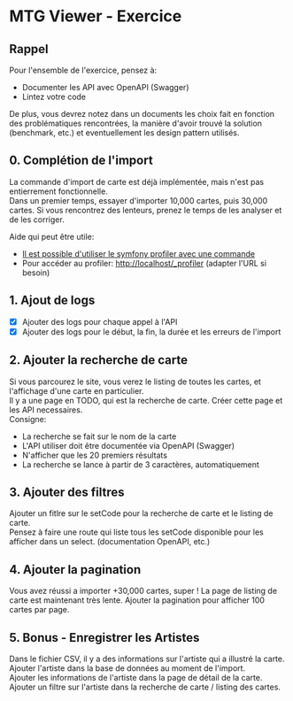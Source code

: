 # MTG Viewer - Exercice

## Rappel
Pour l'ensemble de l'exercice, pensez à:
- Documenter les API avec OpenAPI (Swagger)
- Lintez votre code 

De plus, vous devrez notez dans un documents les choix fait en fonction des problématiques rencontrées, la manière d'avoir trouvé la solution (benchmark, etc.) et eventuellement les design pattern utilisés.

## 0. Complétion de l'import
La commande d'import de carte est déjà implémentée, mais n'est pas entierrement fonctionnelle.  
Dans un premier temps, essayer d'importer 10,000 cartes, puis 30,000 cartes.
Si vous rencontrez des lenteurs, prenez le temps de les analyser et de les corriger.  

Aide qui peut être utile:
- [Il est possible d'utiliser le symfony profiler avec une commande](https://symfony.com/doc/current/console.html#profiling-commands)
- Pour accéder au profiler: [http://localhost/_profiler](http://localhost/_profiler) (adapter l'URL si besoin)

## 1. Ajout de logs 
- [x] Ajouter des logs pour chaque appel à l'API
- [x] Ajouter des logs pour le début, la fin, la durée et les erreurs de l'import

## 2. Ajouter la recherche de carte
Si vous parcourez le site, vous verez le listing de toutes les cartes, et l'affichage d'une carte en particulier.  
Il y a une page en TODO, qui est la recherche de carte. Créer cette page et les API necessaires.  
Consigne: 
- La recherche se fait sur le nom de la carte
- L'API utiliser doit être documentée via OpenAPI (Swagger)
- N'afficher que les 20 premiers résultats
- La recherche se lance à partir de 3 caractères, automatiquement

## 3. Ajouter des filtres
Ajouter un fitlre sur le setCode pour la recherche de carte et le listing de carte.  
Pensez à faire une route qui liste tous les setCode disponible pour les afficher dans un select. (documentation OpenAPI, etc.)

## 4. Ajouter la pagination
Vous avez réussi a importer +30,000 cartes, super ! La page de listing de carte est maintenant très lente.
Ajouter la pagination pour afficher 100 cartes par page.

## 5. Bonus - Enregistrer les Artistes 
Dans le fichier CSV, il y a des informations sur l'artiste qui a illustré la carte.  
Ajouter l'artiste dans la base de données au moment de l'import.  
Ajouter les informations de l'artiste dans la page de détail de la carte.  
Ajouter un filtre sur l'artiste dans la recherche de carte / listing  des cartes.


